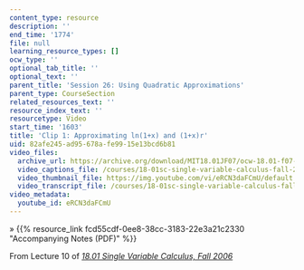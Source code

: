 ```yaml
---
content_type: resource
description: ''
end_time: '1774'
file: null
learning_resource_types: []
ocw_type: ''
optional_tab_title: ''
optional_text: ''
parent_title: 'Session 26: Using Quadratic Approximations'
parent_type: CourseSection
related_resources_text: ''
resource_index_text: ''
resourcetype: Video
start_time: '1603'
title: 'Clip 1: Approximating ln(1+x) and (1+x)r'
uid: 82afe245-ad95-678a-fe99-15e13bcd6b81
video_files:
  archive_url: https://archive.org/download/MIT18.01JF07/ocw-18.01-f07-lec10_300k.mp4
  video_captions_file: /courses/18-01sc-single-variable-calculus-fall-2010/aea87dfce38758cdbae832befe3c6acc_eRCN3daFCmU.vtt
  video_thumbnail_file: https://img.youtube.com/vi/eRCN3daFCmU/default.jpg
  video_transcript_file: /courses/18-01sc-single-variable-calculus-fall-2010/0f8cdd9aba7240ead69d120f27c762e1_eRCN3daFCmU.pdf
video_metadata:
  youtube_id: eRCN3daFCmU
---
```


» {{% resource_link fcd55cdf-0ee8-38cc-3183-22e3a21c2330 "Accompanying Notes (PDF)" %}}

From Lecture 10 of [_18.01 Single Variable Calculus, Fall 2006_](/courses/18-01-single-variable-calculus-fall-2006/video_galleries/video-lectures)



